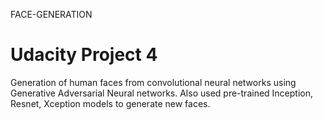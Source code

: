 FACE-GENERATION

# Udacity Project 4

Generation of human faces from convolutional neural networks using Generative Adversarial Neural networks. Also used pre-trained Inception, Resnet, Xception models to generate new faces.
